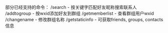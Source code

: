 部分已经支持的命令：
/search - 按关键字匹配好友昵称搜索联系人
/addtogroup - 按wxid添加好友到群组
/getmemberlist - 查看群组用户wxid
/changename - 修改群组名称
/getstaticinfo - 可获取friends, groups, contacts信息
